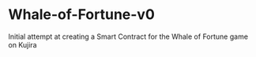 # Whale-of-Fortune-v0
Initial attempt at creating a Smart Contract for the Whale of Fortune game on Kujira 
